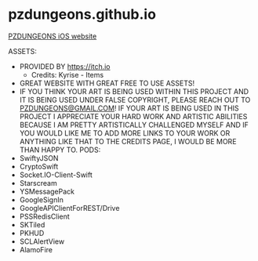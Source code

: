 # pzdungeons.github.io
[PZDUNGEONS iOS website](https://pzdungeons.github.io/pzdungeons)


ASSETS:
* PROVIDED BY https://itch.io
  * Credits: Kyrise - Items
 * GREAT WEBSITE WITH GREAT FREE TO USE ASSETS!
 * IF YOU THINK YOUR ART IS BEING USED WITHIN THIS PROJECT AND IT IS BEING USED UNDER FALSE COPYRIGHT, PLEASE REACH OUT TO PZDUNGEONS@GMAIL.COM! IF YOUR ART IS BEING USED IN THIS PROJECT I APPRECIATE YOUR HARD WORK AND ARTISTIC ABILITIES BECAUSE I AM PRETTY ARTISTICALLY CHALLENGED MYSELF AND IF YOU WOULD LIKE ME TO ADD MORE LINKS TO YOUR WORK OR ANYTHING LIKE THAT TO THE CREDITS PAGE, I WOULD BE MORE THAN HAPPY TO.
PODS:
* SwiftyJSON
* CryptoSwift
* Socket.IO-Client-Swift
* Starscream
* YSMessagePack
* GoogleSignIn
* GoogleAPIClientForREST/Drive
* PSSRedisClient
* SKTiled
* PKHUD
* SCLAlertView
* AlamoFire
